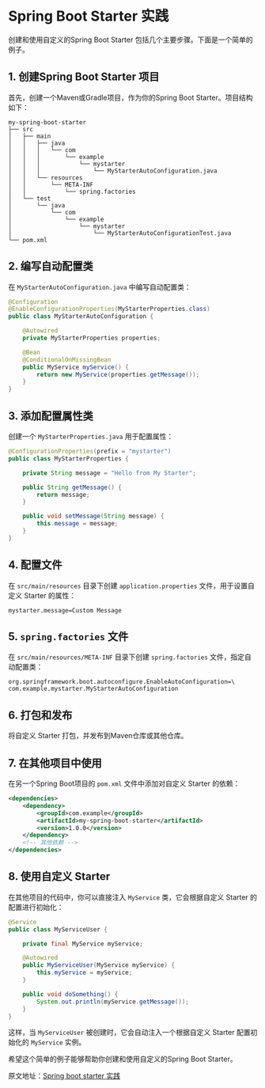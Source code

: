 # Spring Boot Starter 实践


创建和使用自定义的Spring Boot Starter 包括几个主要步骤。下面是一个简单的例子。

## 1. 创建Spring Boot Starter 项目

首先，创建一个Maven或Gradle项目，作为你的Spring Boot Starter。项目结构如下：

```text
my-spring-boot-starter
├── src
│   ├── main
│   │   ├── java
│   │   │   └── com
│   │   │       └── example
│   │   │           └── mystarter
│   │   │               └── MyStarterAutoConfiguration.java
│   │   └── resources
│   │       └── META-INF
│   │           └── spring.factories
│   └── test
│       └── java
│           └── com
│               └── example
│                   └── mystarter
│                       └── MyStarterAutoConfigurationTest.java
└── pom.xml
```

## 2. 编写自动配置类

在 `MyStarterAutoConfiguration.java` 中编写自动配置类：

```java
@Configuration
@EnableConfigurationProperties(MyStarterProperties.class)
public class MyStarterAutoConfiguration {

    @Autowired
    private MyStarterProperties properties;

    @Bean
    @ConditionalOnMissingBean
    public MyService myService() {
        return new MyService(properties.getMessage());
    }
}
```

## 3. 添加配置属性类

  
创建一个 `MyStarterProperties.java` 用于配置属性：

```java
@ConfigurationProperties(prefix = "mystarter")
public class MyStarterProperties {

    private String message = "Hello from My Starter";

    public String getMessage() {
        return message;
    }

    public void setMessage(String message) {
        this.message = message;
    }
}
```

## 4. 配置文件

在 `src/main/resources` 目录下创建 `application.properties` 文件，用于设置自定义 Starter 的属性：

```properties
mystarter.message=Custom Message
```

## 5. `spring.factories` 文件

在 `src/main/resources/META-INF` 目录下创建 `spring.factories` 文件，指定自动配置类：

```text
org.springframework.boot.autoconfigure.EnableAutoConfiguration=\
com.example.mystarter.MyStarterAutoConfiguration
```

## 6. 打包和发布

将自定义 Starter 打包，并发布到Maven仓库或其他仓库。

## 7. 在其他项目中使用

在另一个Spring Boot项目的 `pom.xml` 文件中添加对自定义 Starter 的依赖：

```xml
<dependencies>
    <dependency>
        <groupId>com.example</groupId>
        <artifactId>my-spring-boot-starter</artifactId>
        <version>1.0.0</version>
    </dependency>
    <!-- 其他依赖 -->
</dependencies>
```

## 8. 使用自定义 Starter

在其他项目的代码中，你可以直接注入 `MyService` 类，它会根据自定义 Starter 的配置进行初始化：

```java
@Service
public class MyServiceUser {

    private final MyService myService;

    @Autowired
    public MyServiceUser(MyService myService) {
        this.myService = myService;
    }

    public void doSomething() {
        System.out.println(myService.getMessage());
    }
}
```

这样，当 `MyServiceUser` 被创建时，它会自动注入一个根据自定义 Starter 配置初始化的 `MyService` 实例。  
  
希望这个简单的例子能够帮助你创建和使用自定义的Spring Boot Starter。

  

原文地址：[Spring boot starter 实践](https://zhuanlan.zhihu.com/p/674073323) 


